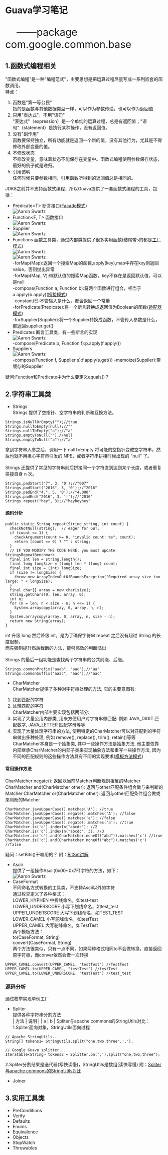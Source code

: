 # Guava学习笔记
<p style="font-size:32px">&nbsp;&nbsp;&nbsp;&nbsp;——package com.google.common.base</p>

1.函数式编程相关
----------------------------------------
"函数式编程"是一种"编程范式"，主要思想是把运算过程尽量写成一系列嵌套的函数调用。<br/>
特点：
1. 函数是"第一等公民"<br/>
指的是函数与其他数据类型一样，可以作为参数传递，也可以作为返回值<br/>
2. 只用"表达式"，不用"语句"<br/>
"表达式"（expression）是一个单纯的运算过程，总是有返回值；"语句"（statement）是执行某种操作，没有返回值。<br/>
3. 没有"副作用"<br/>
函数要保持独立，所有功能就是返回一个新的值，没有其他行为，尤其是不得修改外部变量的值。<br/>
4. 不修改状态<br/>
不修改变量，意味着状态不能保存在变量中。函数式编程使用参数保存状态，最好的例子就是递归。<br/>
5. 引用透明<br/>
任何时候只要参数相同，引用函数所得到的返回值总是相同的。<br/>

JDK8之前并不支持函数式编程，所以Guava提供了一套函数式编程的工具，包括：
* Predicate&lt;T&gt;  断言接口([Facade模式](https://www.baidu.com/s?wd=Facade模式))<br/>
![Aaron Swartz](https://raw.githubusercontent.com/leiy88/Guava/master/src/main/resources/Predicate.png)
* Function&lt;F, T&gt;   函数接口<br/>
![Aaron Swartz](https://raw.githubusercontent.com/leiy88/Guava/master/src/main/resources/Function.png)
* Supplier<br/>
![Aaron Swartz](https://raw.githubusercontent.com/leiy88/Guava/master/src/main/resources/Supplier.png)
* Functions  函数工具类，通过内部类提供了很多实用函数(结尾带s的都是[工厂模式](https://www.baidu.com/s?wd=工厂模式))<br/>
![Aaron Swartz](https://raw.githubusercontent.com/leiy88/Guava/master/src/main/resources/Functions.png)<br/>
![Aaron Swartz](https://raw.githubusercontent.com/leiy88/Guava/master/src/main/resources/FunctionsInnerClasses.png)<br/>
-forMap(Map):返回一个搜索Map的函数,apply(key),map中存在key则返回value，否则抛出异常<br/>
-forMap(Map, V):带默认值的搜索Map函数，key不存在是返回默认值，可以是null<br/>
-compose(Function a, Function b):将两个函数进行组合，相当于a.apply(b.apply)([桥接模式](https://www.baidu.com/s?wd=桥接模式))<br/>
-constant(E):不管输入是什么，都会返回一个常量<br/>
-forPredicate(Predicate):将一个断言转换成返回值为Boolean的函数([适配器模式](https://www.baidu.com/s?wd=适配器模式))<br/>
-forSupplier(Supplier):将一个Supplier转换成函数，不管传入参数是什么，都返回supplier.get()<br/>
* Predicates 断言工具类，有一些断言的实现<br/>
![Aaron Swartz](https://raw.githubusercontent.com/leiy88/Guava/master/src/main/resources/Predicates.png)<br/>
-compose(Predicate p, Function f):p.apply(f.apply())
* Suppliers<br/>
![Aaron Swartz](https://raw.githubusercontent.com/leiy88/Guava/master/src/main/resources/Suppliers.png)<br/>
-compose(Function f, Supplier s):f.apply(s.get())
-memoize(Supplier):带缓存的Supplier

疑问:Function和Predicate中为什么要定义equals()？

2.字符串工具类
----------------------------------------
* Strings<br/>
Strings 提供了空指针、空字符串的判断和互换方法。<br/>
```
Strings.isNullOrEmpty("");//true
Strings.nullToEmpty(null);//""
Strings.nullToEmpty("a");//"a"
Strings.emptyToNull("");//null
Strings.emptyToNull("a");//"a"
```
拿到字符串入参之后，调用一下 nullToEmpty 将可能的空指针变成空字符串，然后也就不用担心字符串引发的 NPE，或者字符串拼接时候出现的 “null” 了。<br/>
<br/>
Strings 还提供了常见的字符串前后拼接同一个字符直到达到某个长度，或者重复拼接自身 n 次。<br/>
```
Strings.padStart("7", 3, '0');//"007"
Strings.padStart("2016", 3, '0');//"2016"
Strings.padEnd("4.", 5, '0');//"4.000"
Strings.padEnd("2016", 3, '!');//"2016"
Strings.repeat("hey", 3);//"heyheyhey"
```
#### **源码分析**
```
public static String repeat(String string, int count) {
  checkNotNull(string);  // eager for GWT.
  if (count <= 1) {
    checkArgument(count >= 0, "invalid count: %s", count);
    return (count == 0) ? "" : string;
  }
  // IF YOU MODIFY THE CODE HERE, you must update StringsRepeatBenchmark
  final int len = string.length();
  final long longSize = (long) len * (long) count;
  final int size = (int) longSize;
  if (size != longSize) {
    throw new ArrayIndexOutOfBoundsException("Required array size too large: " + longSize);
  }
  final char[] array = new char[size];
  string.getChars(0, len, array, 0);
  int n;
  for (n = len; n < size - n; n <<= 1) {
    System.arraycopy(array, 0, array, n, n);
  }
  System.arraycopy(array, 0, array, n, size - n);
  return new String(array);
}
```
int 升级 long 然后降级 int，是为了确保字符串 repeat 之后没有超过 String 的长度限制，<br/>
而先强制提升然后截断的方法，能够高效的判断溢出<br/>
<br/>
Strings 的最后一组功能是查找两个字符串的公共前缀、后缀。<br/>
```
Strings.commonPrefix("aaab", "aac");//"aa"
Strings.commonSuffix("aaac", "aac");//"aac"
```
* CharMatcher<br/>
CharMatcher提供了多种对字符串处理的方法, 它的主要意图有:<br/>
1. 找到匹配的字符<br/>
2. 处理匹配的字符<br/>
CharMatcher内部主要实现包括两部分:<br/>
1. 实现了大量公用内部类, 用来方便用户对字符串做匹配: 例如 JAVA_DIGIT 匹配数字, JAVA_LETTER 匹配字母等等.<br/>
2. 实现了大量处理字符串的方法, 使用特定的CharMatcher可以对匹配到的字符串做出多种处理, 例如 remove(), replace(), trim(), retain()等等<br/>
CharMatcher本身是一个抽象类, 其中一些操作方法是抽象方法, 他主要依靠内部继承CharMatcher的内部子类来实现抽象方法和重写一些操作方法, 因为不同的匹配规则的这些操作方法具有不同的实现要求([模板方法模式](https://www.baidu.com/s?wd=模板方法模式))<br/>
#### 常用操作方法
CharMatcher negate(): 返回以当前Matcher判断规则相反的Matcher
CharMatcher and(CharMatcher other): 返回与other匹配条件组合做与来判断的Matcher
CharMatcher or(CharMatcher other): 返回与other匹配条件组合做或来判断的Matcher
```
CharMatcher.javaUpperCase().matches('A'); //true
CharMatcher.javaUpperCase().negate().matches('A'); //false
CharMatcher.javaUpperCase().matches('a'); //false
CharMatcher.javaUpperCase().negate().matches('a'); //true
CharMatcher.is('c').indexIn("abcdc"); //2
CharMatcher.is('c').indexIn("abcdc", 3); //3
CharMatcher.is('c').and(CharMatcher.noneOf("abd")).matches('c') //true
CharMatcher.is('c').and(CharMatcher.noneOf("abc")).matches('c') //false
```
疑问：setBits()干嘛用的？
附：[BitSet讲解](http://blog.csdn.net/feihong247/article/details/7849317)
* Ascii<br/>
提供了一组操作Ascii(0x00~0x7F)字符的方法，如下：<br/>
![Aaron Swartz](https://raw.githubusercontent.com/leiy88/Guava/master/src/main/resources/Ascii.png)
* CaseFormat<br/>
不同命名方式转换的工具类，不支持Ascii以外的字符<br/>
通过枚举定义了各种格式：<br/>
LOWER_HYPHEN 中折线命名，如test-test<br/>
LOWER_UNDERSCORE 小写下划线命名，如test_test<br/>
UPPER_UNDERSCORE 大写下划线命名，如TEST_TEST<br/>
LOWER_CAMEL 小写驼峰命名，如testTest<br/>
UPPER_CAMEL 大写驼峰命名，如TestTest<br/>
两个模板方法：<br/>
to(CaseFormat, String)<br/>
convert(CaseFormat, String)<br/>
两个方法很类似，只有一点不同，如果两种格式相同to不会做转换，直接返回原字符串，而conver依然会做一次转换
```
UPPER_CAMEL.convert(UPPER_CAMEL, "testTest") //TestTest
UPPER_CAMEL.to(UPPER_CAMEL, "testTest") //testTest
UPPER_CAMEL.to(LOWER_UNDERSCORE, "testTest") //test_test
```
### 源码分析<br/>
通过枚举实现单例工厂

* Spliter<br/>
提供各种字符串分割方法<br/>
| 方法 | 说明 |
| a | b |
Spliter与apache commons的StringUtils对比：
1.Spliter面向对象，StringUtils面向过程
```
// Apache StringUtils...
String[] tokens1= StringUtils.split("one,two,three",',');

// Google Guava splitter...
Iteratable<String> tokens2 = Splitter.on(','),split("one,two,three");
```
2.Spliter分割结果是迭代器(写快读慢)，StringUtils是数组(读快写慢)
附：[Spliter与apache commons的StringUtils对比](http://vipcowrie.iteye.com/blog/1513693)
* Joiner<br/>

3.实用工具类
----------------------------------------
* PreConditions<br/>
* Verify<br/>
* Defaults<br/>
* Enums<br/>
* Equivalence<br/>
* Objects<br/>
* StopWatch<br/>
* Throwables<br/>